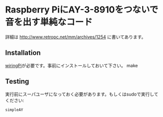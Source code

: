 Raspberry PiにAY-3-8910をつないで音を出す単純なコード
=============

詳細は http://www.retropc.net/mm/archives/1254 に書いてあります。

Installation
-----------
[wiringPi][1]が必要です。事前にインストールしておいて下さい。
    make

Testing
-----
実行前にスーパユーザになっておく必要があります。もしくはsudoで実行してください:

    simpleAY


[1]: https://projects.drogon.net/raspberry-pi/wiringpi/
